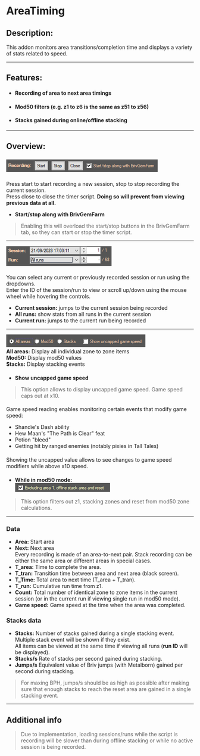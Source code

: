 # AreaTiming
## Description:
This addon monitors area transitions/completion time and displays a variety of stats related to speed.
___
## Features:
- #### Recording of area to next area timings
- #### Mod50 filters (e.g. z1 to z6 is the same as z51 to z56)
- #### Stacks gained during online/offline stacking
___
## Overview:
###
![start_stop_close_setting](Images/start_stop_close.png)
####
Press start to start recording a new session, stop to stop recording the current session.  
Press close to close the timer script. **Doing so will prevent from viewing previous data at all.**  
* **Start/stop along with BrivGemFarm**
>Enabling this will overload the start/stop buttons in the BrivGemFarm tab, so they can start or stop the timer script.
___
![select_session_run](Images/select_session_run.png)
####
You can select any current or previously recorded session or run using the dropdowns.  
Enter the ID of the session/run to view or scroll up/down using the mouse wheel while hovering the controls.
- **Current session:** jumps to the current session being recorded
- **All runs:** show stats from all runs in the current session
- **Current run:** jumps to the current run being recorded
___
![radio_controls_and_uncapped_setting](Images/radio_view.png)  
**All areas:** Display all individual zone to zone items  
**Mod50:** Display mod50 values  
**Stacks:** Display stacking events
####
* **Show uncapped game speed**
>This option allows to display uncapped game speed.
Game speed caps out at x10.
####
Game speed reading enables monitoring certain events that modify game speed:
- Shandie's Dash ability
- Hew Maan's "The Path is Clear" feat
- Potion "bleed"
- Getting hit by ranged enemies (notably pixies in Tall Tales)
####
Showing the uncapped value allows to see changes to game speed modifiers while above x10 speed.
####
* **While in mod50 mode:**  
![excludeMod50Outliers_setting](Images/excludeMod50Outliers.png)
>This option filters out z1, stacking zones and reset from mod50 zone calculations.
___
### Data
- **Area:** Start area
- **Next:** Next area  
Every recording is made of an area-to-next pair. Stack recording can be either the same area or different areas in special cases.
- **T_area:** Time to complete the area.
- **T_tran:** Transition time between area and next area (black screen).
- **T_Time:** Total area to next time (T_area + T_tran).
- **T_run:** Cumulative run time from z1.
- **Count:** Total number of identical zone to zone items in the current session (or in the current run if viewing single run in mod50 mode).
- **Game speed:** Game speed at the time when the area was completed.  
### Stacks data
- **Stacks:** Number of stacks gained during a single stacking event.
Multiple stack event will be shown if they exist.  
All items can be viewed at the same time if viewing all runs (**run ID** will be displayed).
- **Stacks/s** Rate of stacks per second gained during stacking.
- **Jumps/s** Equivalent value of Briv jumps (with Metalborn) gained per second during stacking.
>For maxing BPH, jumps/s should be as high as possible after making sure that enough stacks to reach the reset area are gained in a single stacking event.
___
## Additional info
>Due to implementation, loading sessions/runs while the script is recording will be slower than during offline stacking or while no active session is being recorded.
